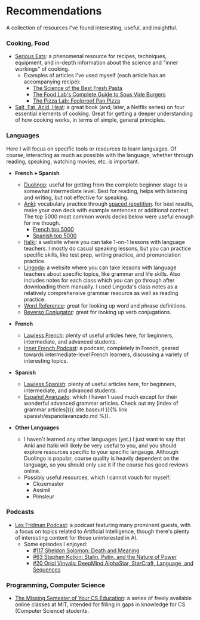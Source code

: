 # Recommendations

A collection of resources I've found interesting, useful, and insightful.

### Cooking, Food

- [Serious Eats](https://www.seriouseats.com): a phenomenal resource for recipes, techniques, equipment, and in-depth information about the science and "inner workings" of cooking.
    - Examples of articles I've used myself (each article has an accompanying recipe):
        - [The Science of the Best Fresh Pasta](https://www.seriouseats.com/2015/01/best-easy-all-purpose-fresh-pasta-dough-recipe-instructions.html)
        - [The Food Lab's Complete Guide to Sous Vide Burgers](https://www.seriouseats.com/2015/08/the-food-lab-complete-guide-to-sous-vide-burger.html)
        - [The Pizza Lab: Foolproof Pan Pizza](https://slice.seriouseats.com/2013/01/the-pizza-lab-the-worlds-easiest-pizza-no-knead-no-stretch-pan-pizza.html)
- [Salt, Fat, Acid, Heat](https://www.saltfatacidheat.com): a great book (and, later, a Netflix series) on four essential elements of cooking. Great for getting a deeper understanding of how cooking works, in terms of simple, general principles. 

### Languages
Here I will focus on specific tools or resources to learn languages. Of course, interacting as much as possible with the language, whether through reading, speaking, watching movies, etc. is important. 

- **French + Spanish**
    - [Duolingo](https://duolingo.com): useful for getting from the complete beginner stage to a somewhat intermediate level. Best for reading, helps with listening and writing, but not effective for speaking.
    - [Anki](https://ankiweb.net): vocabulary practice through [spaced repetition](https://en.wikipedia.org/wiki/Spaced_repetition). for best results, make your own deck with example sentences or additional context. The top 5000 most common words decks below were useful enough for me though. 
        - [French top 5000](https://ankiweb.net/shared/info/893324022)
        - [Spanish top 5000](https://ankiweb.net/shared/info/241428882)
    - [Italki](https://italki.com): a website where you can take 1-on-1 lessons with language teachers. I mostly do casual speaking lessons, but you can practice specific skills, like test prep, writing practice, and pronunciation practice.
    - [Lingoda](https://lingoda.com): a website where you can take lessons with language teachers about specific topics, like grammar and life skills. Also includes notes for each class which you can go through after downloading them manually. I used Lingoda's class notes as a relatively comprehensive grammar resource as well as reading practice.
    - [Word Reference](https://wordreference.com): great for looking up word and phrase definitions.
    - [Reverso Conjugator](https://conjugator.reverso.net/): great for looking up verb conjugations.

- **French**
    - [Lawless French](https://www.lawlessfrench.com/): plenty of useful articles here, for beginners, intermediate, and advanced students. 
    - [Inner French Podcast](https://innerfrench.com/): a podcast, completely in French, geared towards intermediate-level French learners, discussing a variety of interesting topics. 

- **Spanish**
    - [Lawless Spanish](https://www.lawlessspanish.com/): plenty of useful articles here, for beginners, intermediate, and advanced students. 
    - [Español Avanzado](https://www.espanolavanzado.com/): which I haven't used much except for their wonderful advanced grammar articles. Check out my [index of grammar articles]({{ site.baseurl }}{% link spanish/espanolavanzado.md %}).

- **Other Languages**
    - I haven't learned any other languages (yet.) I just want to say that Anki and Italki will likely be very useful to you, and you should explore resources specific to your specific langauge. Although Duolingo is popular, course quality is heavily dependent on the language, so you should only use it if the course has good reviews online.
    - Possibly useful resources, which I cannot vouch for myself:
        - Clozemaster
        - Assimil
        - Pimsleur

### Podcasts

- [Lex Fridman Podcast](https://lexfridman.com/podcast/): a podcast featuring many prominent guests, with a focus on topics related to Artificial Intelligence, though there's plenty of interesting content for those uninterested in AI. 
    - Some episodes I enjoyed:
        - [#117 Sheldon Solomon: Death and Meaning](https://www.youtube.com/watch?v=qfKyNxfyWbo&t=1144s&ab_channel=LexFridman)
        - [#63 Stephen Kotkin: Stalin, Putin, and the Nature of Power](https://www.youtube.com/watch?v=oCkkjnpS2f8&ab_channel=LexFridman)
        - [#20 Oriol Vinyals: DeepMind AlphaStar, StarCraft, Language, and Sequences](https://www.youtube.com/watch?v=Kedt2or9xlo&ab_channel=LexFridman)

### Programming, Computer Science

- [The Missing Semester of Your CS Education](https://missing.csail.mit.edu): a series of freely available online classes at MIT, intended for filling in gaps in knowledge for CS (Computer Science) students.
